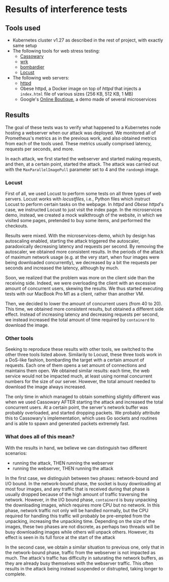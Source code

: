 # Results of interference tests

## Tools used

- Kubernetes cluster v1.27 as described in the rest of project, with exactly same setup
- The following tools for web stress testing:
  - [Cassowary](https://github.com/rogerwelin/cassowary)
  - [wrk](https://github.com/wg/wrk)
  - [bombardier](https://github.com/codesenberg/bombardier)
  - [Locust](https://github.com/locustio/locust)
- The following web servers:
  - [httpd](https://hub.docker.com/_/httpd)
  - Obese httpd, a Docker image on top of *httpd* that injects a `index.html` file of various sizes (256 KB, 512 KB, 1 MB)
  - Google's [Online Boutique](https://github.com/GoogleCloudPlatform/microservices-demo), a demo made of several microservices

## Results

The goal of these tests was to verify what happened to a Kubernetes node hosting a webserver when our attack was deployed. We monitored all of Prometheus's metrics as in the previous work, and also obtained metrics from each of the tools used. These metrics usually comprised latency, requests per seconds, and more.

In each attack, we first started the webserver and started making requests, and then, at a certain point, started the attack. The attack was carried out with the `MaxParallelImagePull` parameter set to 4 and the `randomgb` image. 

### Locust

First of all, we used Locust to perform some tests on all three types of web servers. Locust works with *locustfiles*, i.e., Python files which instruct Locust to perform certain tasks on the webpage. In *httpd* and *Obese httpd*'s case, we instructed Locust to just visit the index page. In the microservices demo, instead, we created a mock walkthrough of the website, in which we visited some pages, pretended to buy some items, and performed the checkouts.

Results were mixed. With the microservices-demo, which by design has autoscaling enabled, starting the attack triggered the autoscaler, paradoxically decreasing latency and requests per second. By removing the autoscaler, we obtained more consistent results. In the periods of the attack of maximum network usage (e.g. at the very start, when four images were being downloaded concurrently), we decreased by a bit the requests per seconds and increased the latency, although by much.

Soon, we realized that the problem was more on the client side than the receiving side. Indeed, we were overloading the client with an excessive amount of concurrent users, skewing the results. We thus started executing tests with our MacBook Pro M1 as a client, rather than another VM.

Then, we decided to lower the amount of concurrent users (from 40 to 20). This time, we obtained more consistent results, but obtained a different side effect. Instead of increasing latency and decreasing requests per second, we instead increased the total amount of time required by `containerd` to download the image.

### Other tools

Seeking to reproduce these results with other tools, we switched to the other three tools listed above. Similarily to Locust, these three tools work in a DoS-like fashion, bombarding the target with a certain amount of requests. Each one of them opens a set amount of connections and maintains them open. We obtained similar results: each time, the web service would not be impacted much, at least using normal concurrent numbers for the size of our server. However, the total amount needed to download the image always increased.

The only time in which managed to obtain something slightly different was when we used Cassowary AFTER starting the attack and increased the total concurrent users. At a certain point, the server's network buffer was probably overloaded, and started dropping packets. We probably attribute this to Cassowary's implementation, which uses Go sockets and routines and is able to spawn and generated packets extremely fast.

### What does all of this mean?

With the results in hand, we believe we can distinguish two different scenarios:

- running the attack, THEN running the webserver
- running the webserver, THEN running the attack

In the first case, we distinguish between two phases: network-bound and I/O bound. In the network-bound phase, the socket is busy downloading at most four images, and any traffic that is received during that phase is usually dropped because of the high amount of traffic traversing the network. However, in the I/O bound phase, `containerd` is busy unpacking the downloading images, which requires more CPU but no network. In this phase, network traffic not only will be handled normally, but the CPU required for handling this traffic will probably be pre-empted from the unpacking, increasing the unpacking time. Depending on the size of the images, these two phases are not discrete, as perhaps two threads will be busy downloading images while others will unpack others. However, its effect is seen in its full force at the start of the attack

In the second case, we obtain a similar situation to previous one, only that in the network-bound phase, traffic from the webserver is not impacted as much. The attack's traffic has difficulty in saturating the network buffers, as they are already busy themselves with the webserver traffic. This often results in the attack being instead suspended or distrupted, taking longer to complete.
